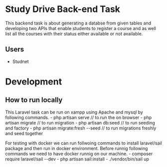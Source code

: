 # Study Drive Back-end Task

This backend task is about generating a databse from given tables and developing two APIs that enable students to register a course and as well list all the courses with their status either available or not available.

## Users
- Studnet 

# Development 

## How to run locally

This Laravel task can be run on xampp using Apache and mysql by following commands.
    - php artisan serve // to run the on browser 
    - php artisan migrate // to run migration 
    - php artisan db:seed // to run seeding and factory 
    - php artisan migrate:fresh --seed // to run migrations freshly and seed together
    
 For testing with docker we can run follwoing commands to install laravel/sail package and then run in docker environment.
 Before runnig following commands we need to have docker runnig on our machine.
    - composer require laravel/sail --dev
    - php artisan sail:install
    - ./vendor/bin/sail up
